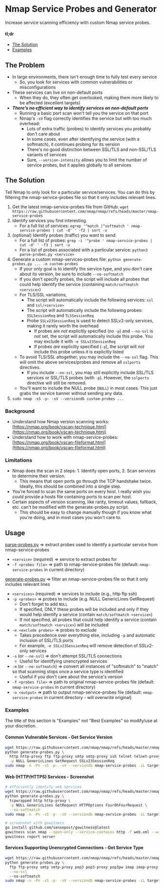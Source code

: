 # Nmap Service Probes and Generator
Increase service scanning efficiency with custom Nmap service probes.
#### tl;dr
- [The Solution](#The-Solution)
- [Examples](#Examples)
## The Problem
- In large environments, there isn't enough time to fully test every service
  - So, you look for services with common vulnerabilities or misconfigurations
- These services can live on non-default ports
  - When they do, they often get overlooked, making them more likely to be affected (excellent targets)
- **_There's no efficient way to identify services on non-default ports_**
  - Running a basic port scan won't tell you the service on that port
  - Nmap's `-sV` flag correctly identifies the service but with too much overhead:
    - Lots of extra traffic (probes) to identify services you probably don't care about
    - In some cases, even after identifying the service (with a softmatch), it continues probing for its version
    - There's no good distinction between SSL/TLS and non-SSL/TLS variants of services
    - Sure, `--version-intensity` allows you to limit the number of service probes, but it applies globally to all services
## The Solution
Tell Nmap to only look for a particular service/services. You can do this by filtering the nmap-service-probes file so that it only includes relevant lines.
1. Get the latest nmap-service-probes file from GitHub: `wget https://raw.githubusercontent.com/nmap/nmap/refs/heads/master/nmap-service-probes`
2. Identify services you find interesting.
   - For a full list of services: `egrep '^match |^softmatch ' nmap-service-probes | cut -d' ' -f2 | sort -u`
4. (optional) Identify probes (traffic) you want to send.
   - For a full list of probes: `grep -i '^probe ' nmap-service-probes | cut -d' ' -f3 | sort -u`
   - For a list of probes associated with a particular service: `python3 parse-probes.py <service>`
5. Generate a custom nmap-services-probes file: `python generate-probes.py ... -o custom-probes`
   - If your only goal is to identify the service type, and you don't care about its version, be sure to include `--no-softmatch`
   - If you don't specify probes, the script will include all probes that could help identify the service (containing `match/softmatch <service>`)
   - For TLS/SSL variations,
     - The script will automatically include the following services: `ssl` and `ssl/<service>`
     - The script will automatically include the following probes: `SSLSessionReq` and `TLSSessionReq`
     - Probe `SSLv23SessionReq` is used to detect SSLv2-only services, making it rarely worth the overhead
       - If probes are _not_ explicitly specified (no `-p`) and `--no-ssl` is _not_ set, the script will automatically include this probe. You may exclude it with `-e SSLv23SessionReq`
       - If probes _are_ explicitly specified (`-p`), the script will _not_ include this probe unless it is explicitly listed
   - To avoid TLS/SSL altogether, you may include the `--no-ssl` flag. This will omit the above services/probes and remove all `sslports` directives.
     - If you include `--no-ssl`, you may still explicitly include SSL/TLS services or SSL/TLS probes (with `-p`). However, the `sslports` directive will still be removed.
   - You'll want to include the NULL probe (`NULL`) in most cases. This just grabs the service banner without sending any data.
6. `sudo nmap -sS -p- -sV --versiondb custom-probes ...`
### Background
- Understand how Nmap version scanning works: [https://nmap.org/book/vscan-technique.html](https://nmap.org/book/vscan-technique.html)
- Understand how to work with nmap-service-probes: [https://nmap.org/book/vscan-fileformat.html](https://nmap.org/book/vscan-fileformat.html)
### Limitations
- Nmap does the scan in 2 steps: 1. Identify open ports, 2. Scan services to determine their version.
  - This means that open ports go through the TCP handshake twice. Ideally, this should be combined into a single step.
- You're forced to scan the same ports on every host. I really wish you could provide a hosts file containing ports to scan per host.
- Certain aspects of version scanning, like rarity, timeout values, fallback, etc. can't be modified with the generate-probes.py script.
  - This should be easy to change manually though if you know what you're doing, and in most cases you won't care to.
## Usage
[parse-probes.py](parse-probes.py) ⇒ extract probes used to identify a particular service from nmap-service-probes
- `<service>` (required) ⇒ service to extract probes for
- `-f <probes file>` ⇒ path to nmap-service-probes file (default: `nmap-service-probes` in current directory)

[generate-probes.py](generate-probes.py) ⇒ filter an nmap-service-probes file so that it only includes relevant lines
- `<services>` (required) ⇒ services to include (e.g., http ftp ssh)
- `-p <probes>` ⇒ probes to include (e.g. NULL GenericLines GetRequest)
  - Don't forget to add `NULL`
  - If specified, ONLY these probes will be included and only if they would help identify a service (contain `match/softmatch <service>`)
  - If not specified, all probes that could help identify a service (contain `match/softmatch <service>`) will be included
- `-e <exclude probes>` ⇒ probes to exclude
  - Takes precedence over everything else, including `-p` and automatic inclusion of SSL/TLS ports
  - For example, `-e SSLv23SessionReq` will remove detection of SSLv2-only services
- `-s` (or `--no-ssl`) ⇒ don't attempt SSL/TLS connections
  - Useful for identifying unencrypted services
- `-m` (or `--no-softmatch`) ⇒ convert all instances of "softmatch" to "match" so that scanning stops once a service type is identified
  - Useful if you don't care about the service's version
- `-f <probes file>` ⇒ path to original nmap-service-probes file (default: `nmap-service-probes` in current directory)
- `-o <output>` ⇒ path to output nmap-service-probes file (default: `nmap-service-probes` in current directory - will overwrite original)
### Examples
The title of this section is "Examples" not "Best Examples" so modify/use at your discretion.
#### Common Vulnerable Services - Get Service Version
```bash
wget https://raw.githubusercontent.com/nmap/nmap/refs/heads/master/nmap-service-probes
python generate-probes.py \
  http http-proxy ftp ftp-proxy smtp smtp-proxy ssh telnet telnet-proxy vnc vnc-http cisco-smartinstall \
  -p NULL GenericLines GetRequest SSLv23SessionReq
sudo nmap -n -Pn -sS -p- -sV --versiondb nmap-service-probes -iL targets.txt -oA common --open
```
#### Web (HTTP/HTTPS) Services - Screenshot
```bash
# efficiently identify web services
wget https://raw.githubusercontent.com/nmap/nmap/refs/heads/master/nmap-service-probes
python generate-probes.py \
  tcpwrapped http http-proxy \
  -p NULL GenericLines GetRequest HTTPOptions FourOhFourRequest \
  --no-softmatch
sudo nmap -n -Pn -sS -p- -sV --versiondb nmap-service-probes -iL targets.txt -oA web --open

# screenshot with gowitness
go install github.com/sensepost/gowitness@latest
gowitness scan nmap --open-only --service-contains http -f web.xml --write-db
gowitness report server
```
#### Services Supporting Unencrypted Connections - Get Service Type
```bash
wget https://raw.githubusercontent.com/nmap/nmap/refs/heads/master/nmap-service-probes
python generate-probes.py \
  ftp ftp-proxy smtp smtp-proxy pop3 pop3-proxy pop3pw imap imap-proxy ssh telnet telnet-proxy vnc nuuo-vnc vnc-http \
  --no-ssl
  --no-softmatch
sudo nmap -n -Pn -sS -p- -sV --versiondb nmap-service-probes -iL targets.txt -oA unencrypted --open
```
